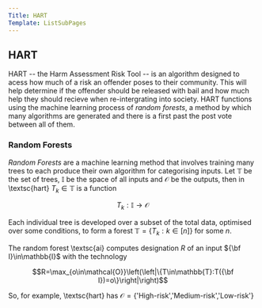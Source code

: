 ```yaml
---
Title: HART
Template: ListSubPages
---
```


## HART

HART -- the Harm Assessment Risk Tool -- is an algorithm designed to acess how much of a risk an offender poses to their community. This will help determine if the offender should be released with bail and how much help they should recieve when re-intergrating into society. HART functions using the machine learning process of *random forests*, a method by which many algorithms are generated and there is a first past the post vote between all of them.

### Random Forests

*Random Forests* are a machine learning method that involves training many trees to each produce their own algorithm for categorising inputs. Let $\mathbb{T}$ be the set of trees, $\mathbb{I}$ be the space of all inputs and $\mathcal{O}$ be the outputs, then in \textsc{hart} $T_k\in\mathbb{T}$ is a function

$$T_k:\mathbb{I}\to\mathcal{O}$$

Each individual tree is developed over a subset of the total data, optimised over some conditions, to form a forest $\mathbb{T}=\{T_k:k\in[n]\}$ for some $n$.

The random forest \textsc{ai} computes designation $R$ of an input ${\bf I}\in\mathbb{I}$ with the technology

$$R=\max_{o\in\mathcal{O}}\left(\left|\{T\in\mathbb{T}:T({\bf I})=o\}\right|\right)$$

So, for example, \textsc{hart} has $\mathcal{O}=\{$'High-risk','Medium-risk','Low-risk'$\}$
